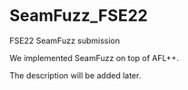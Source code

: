 # SeamFuzz_FSE22
FSE22 SeamFuzz submission

We implemented SeamFuzz on top of AFL++.

The description will be added later.
